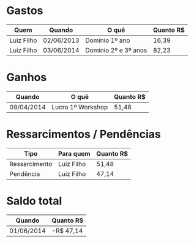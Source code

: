 # Gastos

Quem | Quando | O quê | Quanto R$
-----|--------|-------|----------
Luiz Filho | 02/06/2013 | Domínio 1º ano | 16,39
Luiz Filho | 03/06/2014 | Domínio 2º e 3º anos | 82,23

# Ganhos

Quando | O quê | Quanto R$
-------|-------|----------
09/04/2014 | Lucro 1º Workshop | 51,48

# Ressarcimentos / Pendências

Tipo | Para quem | Quanto R$
-----|-----------|----------
Ressarcimento | Luiz Filho | 51,48
Pendência | Luiz Filho | 47,14

# Saldo total

Quando | Quanto R$
-------|--------
01/06/2014 | -R$ 47,14
